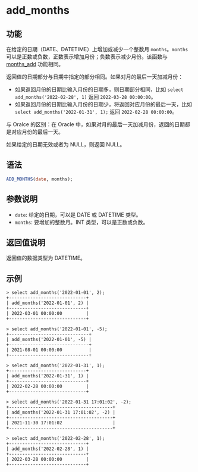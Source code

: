 # add_months

## 功能

在给定的日期（DATE、DATETIME）上增加或减少一个整数月 `months`。`months` 可以是正数或负数，正数表示增加月份；负数表示减少月份。该函数与 [months_add](./months_add) 功能相同。

返回值的日期部分与日期中指定的部分相同。如果对月的最后一天加减月份：

- 如果返回月份的日期比输入月份的日期多，则日期部分相同，比如 `select add_months('2022-02-28', 1)` 返回 `2022-03-28 00:00:00`。
- 如果返回月份的日期比输入月份的日期少，将返回对应月份的最后一天，比如 `select add_months('2022-01-31', 1);` 返回 `2022-02-28 00:00:00`。

与 Oralce 的区别：在 Oracle 中，如果对月的最后一天加减月份，返回的日期都是对应月份的最后一天。

如果给定的日期无效或者为 NULL，则返回 NULL。

## 语法

```SQL
ADD_MONTHS(date, months);
```

## 参数说明

- `date`: 给定的日期，可以是 DATE 或 DATETIME 类型。
- `months`: 要增加的整数月。INT 类型，可以是正数或负数。

## 返回值说明

返回值的数据类型为 DATETIME。

## 示例

```Plain Text
> select add_months('2022-01-01', 2);
+-----------------------------+
| add_months('2022-01-01', 2) |
+-----------------------------+
| 2022-03-01 00:00:00         |
+-----------------------------+

> select add_months('2022-01-01', -5);
+------------------------------+
| add_months('2022-01-01', -5) |
+------------------------------+
| 2021-08-01 00:00:00          |
+------------------------------+

> select add_months('2022-01-31', 1);
+-----------------------------+
| add_months('2022-01-31', 1) |
+-----------------------------+
| 2022-02-28 00:00:00         |
+-----------------------------+

> select add_months('2022-01-31 17:01:02', -2);
+---------------------------------------+
| add_months('2022-01-31 17:01:02', -2) |
+---------------------------------------+
| 2021-11-30 17:01:02                   |
+---------------------------------------+

> select add_months('2022-02-28', 1);
+-----------------------------+
| add_months('2022-02-28', 1) |
+-----------------------------+
| 2022-03-28 00:00:00         |
+-----------------------------+
```
